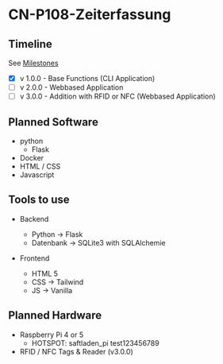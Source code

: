 # CN-P108-Zeiterfassung

## Timeline

See [Milestones](https://github.com/Saftladen-GmbH/CN-P108-Zeiterfassung/milestones)

- [x] v 1.0.0 - Base Functions (CLI Application)
- [ ] v 2.0.0 - Webbased Application
- [ ] v 3.0.0 - Addition with RFID or NFC (Webbased Application)

## Planned Software

- python
  - Flask
- Docker
- HTML / CSS
- Javascript

## Tools to use

- Backend

  - Python -> Flask
  - Datenbank -> SQLite3 with SQLAlchemie

- Frontend
  - HTML 5
  - CSS -> Tailwind
  - JS -> Vanilla

## Planned Hardware

- Raspberry Pi 4 or 5
  - HOTSPOT:
    saftladen_pi
    test123456789
- RFID / NFC Tags & Reader (v3.0.0)

